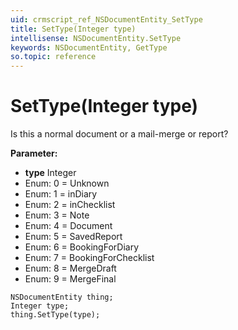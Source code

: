 ```yaml
---
uid: crmscript_ref_NSDocumentEntity_SetType
title: SetType(Integer type)
intellisense: NSDocumentEntity.SetType
keywords: NSDocumentEntity, GetType
so.topic: reference
---
```


# SetType(Integer type)

Is this a normal document or a mail-merge or report?

**Parameter:** 
* **type** Integer
* Enum: 0 = Unknown 
* Enum: 1 = inDiary 
* Enum: 2 = inChecklist 
* Enum: 3 = Note 
* Enum: 4 = Document 
* Enum: 5 = SavedReport 
* Enum: 6 = BookingForDiary 
* Enum: 7 = BookingForChecklist 
* Enum: 8 = MergeDraft 
* Enum: 9 = MergeFinal 

```crmscript
NSDocumentEntity thing;
Integer type;
thing.SetType(type);
```

